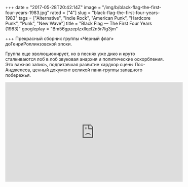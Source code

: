 +++
date = "2017-05-28T20:42:14Z"
image = "/img/b/black-flag-the-first-four-years-1983.jpg"
rated = ["4"]
slug = "black-flag-the-first-four-years-1983"
tags = ["Alternative", "Indie Rock", "American Punk", "Hardcore Punk", "Punk", "New Wave"]
title = "Black Flag — The First Four Years (1983)"
googleplay = "Bm56gpzeplzxllqcl2n5r7lg3jm"

+++
Прекрасный сборник группы &laquo;Черный флаг&raquo; доГенриРоллинзовской эпохи.

Группа еще эволюционирует, но&nbsp;в&nbsp;песнях уже дико и&nbsp;круто сталкиваются лоб в&nbsp;лоб звуковая анархия и&nbsp;политические оскорбления. Это важная запись, подпитавшая развитие хардкор сцены Лос-Анджелеса, ценный документ великой панк-группы западного побережья.

<iframe width="560" height="315" src="https://www.youtube.com/embed/SNIof77YZCA" frameborder="0" allowfullscreen></iframe>